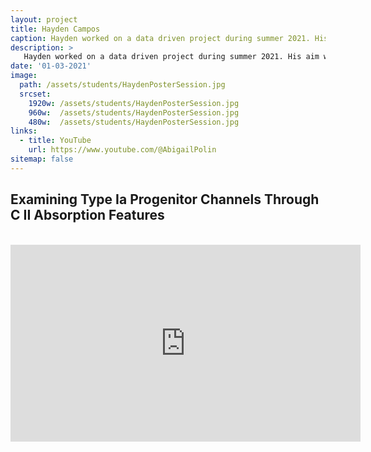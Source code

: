 ```yaml
---
layout: project
title: Hayden Campos
caption: Hayden worked on a data driven project during summer 2021. His aim was to identify which Type Ia supernovae in the Carnegie Supernova sample show signs of carbon Absorption features which would indicate they arise from the explosion of a Chandrasekhar mass white dwarf. 
description: >
   Hayden worked on a data driven project during summer 2021. His aim was to identify which Type Ia supernovae in the Carnegie Supernova sample show signs of carbon Absorption features which would indicate they arise from the explosion of a Chandrasekhar mass white dwarf. He then compared the properties of these supernovae with other diagnositcs of Type Ia porgenitor channels. 
date: '01-03-2021'
image: 
  path: /assets/students/HaydenPosterSession.jpg
  srcset: 
    1920w: /assets/students/HaydenPosterSession.jpg
    960w:  /assets/students/HaydenPosterSession.jpg
    480w:  /assets/students/HaydenPosterSession.jpg
links:
  - title: YouTube
    url: https://www.youtube.com/@AbigailPolin
sitemap: false
---
```

## Examining Type Ia Progenitor Channels Through C II Absorption Features
<br>
<iframe width="560" height="315" src="https://www.youtube.com/embed/mGTaKExwGTo" title="YouTube video player" frameborder="0" allow="accelerometer; autoplay; clipboard-write; encrypted-media; gyroscope; picture-in-picture; web-share" allowfullscreen></iframe>
